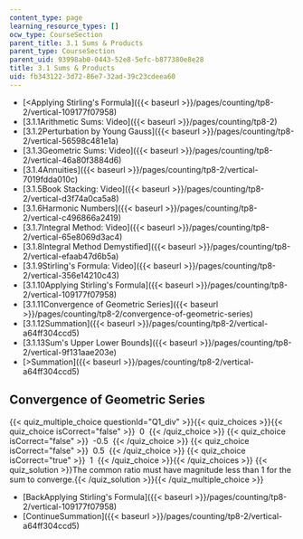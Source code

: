 ```yaml
---
content_type: page
learning_resource_types: []
ocw_type: CourseSection
parent_title: 3.1 Sums & Products
parent_type: CourseSection
parent_uid: 93998ab0-0443-52e8-5efc-b877380e8e28
title: 3.1 Sums & Products
uid: fb343122-3d72-86e7-32ad-39c23cdeea60
---
```


*   [\<Applying Stirling's Formula]({{< baseurl >}}/pages/counting/tp8-2/vertical-109177f07958)
*   [3.1.1Arithmetic Sums: Video]({{< baseurl >}}/pages/counting/tp8-2)
*   [3.1.2Perturbation by Young Gauss]({{< baseurl >}}/pages/counting/tp8-2/vertical-56598c481e1a)
*   [3.1.3Geometric Sums: Video]({{< baseurl >}}/pages/counting/tp8-2/vertical-46a80f3884d6)
*   [3.1.4Annuities]({{< baseurl >}}/pages/counting/tp8-2/vertical-7019fdda010c)
*   [3.1.5Book Stacking: Video]({{< baseurl >}}/pages/counting/tp8-2/vertical-d3f74a0ca5a8)
*   [3.1.6Harmonic Numbers]({{< baseurl >}}/pages/counting/tp8-2/vertical-c496866a2419)
*   [3.1.7Integral Method: Video]({{< baseurl >}}/pages/counting/tp8-2/vertical-65e8069d3ac4)
*   [3.1.8Integral Method Demystified]({{< baseurl >}}/pages/counting/tp8-2/vertical-efaab47d6b5a)
*   [3.1.9Stirling's Formula: Video]({{< baseurl >}}/pages/counting/tp8-2/vertical-356e14210c43)
*   [3.1.10Applying Stirling's Formula]({{< baseurl >}}/pages/counting/tp8-2/vertical-109177f07958)
*   [3.1.11Convergence of Geometric Series]({{< baseurl >}}/pages/counting/tp8-2/convergence-of-geometric-series)
*   [3.1.12Summation]({{< baseurl >}}/pages/counting/tp8-2/vertical-a64ff304ccd5)
*   [3.1.13Sum's Upper Lower Bounds]({{< baseurl >}}/pages/counting/tp8-2/vertical-9f131aae203e)
*   [\>Summation]({{< baseurl >}}/pages/counting/tp8-2/vertical-a64ff304ccd5)

Convergence of Geometric Series
-------------------------------

  
{{< quiz_multiple_choice questionId="Q1_div" >}}{{< quiz_choices >}}{{< quiz_choice isCorrect="false" >}}&nbsp; 0 &nbsp;{{< /quiz_choice >}}
{{< quiz_choice isCorrect="false" >}}&nbsp; -0.5 &nbsp;{{< /quiz_choice >}}
{{< quiz_choice isCorrect="false" >}}&nbsp; 0.5 &nbsp;{{< /quiz_choice >}}
{{< quiz_choice isCorrect="true" >}}&nbsp; 1 &nbsp;{{< /quiz_choice >}}{{< /quiz_choices >}}
{{< quiz_solution >}}The common ratio must have magnitude less than 1 for the sum to converge.{{< /quiz_solution >}}{{< /quiz_multiple_choice >}}

*   [BackApplying Stirling's Formula]({{< baseurl >}}/pages/counting/tp8-2/vertical-109177f07958)
*   [ContinueSummation]({{< baseurl >}}/pages/counting/tp8-2/vertical-a64ff304ccd5)